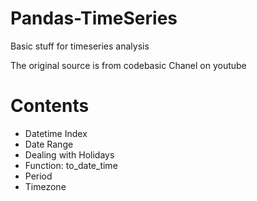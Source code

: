 # Pandas-TimeSeries
Basic stuff for timeseries analysis

The original source is from codebasic Chanel on youtube

# Contents
 - Datetime Index
 - Date Range
 - Dealing with Holidays
 - Function: to_date_time
 - Period
 - Timezone
